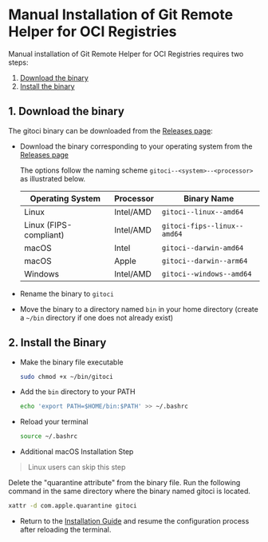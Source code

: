 # Manual Installation of Git Remote Helper for OCI Registries

Manual installation of Git Remote Helper for OCI Registries requires two steps:

1. [Download the binary](#1-download-the-binary)
2. [Install the binary](#2-install-the-binary)

## 1. Download the binary

The gitoci binary can be downloaded from the [Releases page](https://github.com/act3-ai/gitoci/-/releases):

- Download the binary corresponding to your operating system from the [Releases page](https://github.com/act3-ai/gitoci/-/releases)

   The options follow the naming scheme `gitoci--<system>--<processor>` as illustrated below.

   | Operating System | Processor | Binary Name |
   | --- | --- | --- |
   | Linux | Intel/AMD | `gitoci--linux--amd64` |
   | Linux (FIPS-compliant) | Intel/AMD | `gitoci-fips--linux--amd64` |
   | macOS | Intel | `gitoci--darwin-amd64` |
   | macOS | Apple | `gitoci--darwin--arm64` |
   | Windows | Intel/AMD | `gitoci--windows--amd64` |

- Rename the binary to `gitoci`
- Move the binary to a directory named `bin` in your home directory (create a `~/bin` directory if one does not already exist)

## 2. Install the Binary

- Make the binary file executable

   ```bash
   sudo chmod +x ~/bin/gitoci
   ```

- Add the `bin` directory to your PATH

   ```bash
   echo 'export PATH=$HOME/bin:$PATH' >> ~/.bashrc
   ```

- Reload your terminal

   ```bash
   source ~/.bashrc
   ```

- Additional macOS Installation Step

> Linux users can skip this step

Delete the "quarantine attribute" from the binary file. Run the following command in the same directory where the binary named gitoci is located.

```bash
xattr -d com.apple.quarantine gitoci
```

- Return to the [Installation Guide](installation-guide.md) and resume the configuration process after reloading the terminal.
